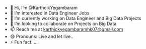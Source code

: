 - 👋 Hi, I’m @KarthcikYegambaram
- 👀 I’m interested in Data Engineer Jobs
- 🌱 I’m currently working on Data Engineer and Big Data Projects
- 💞️ I’m looking to collaborate on Projects on Big Data
- 📫 Reach me at karthickyegambaramhk07@gmail.com
- 😄 Pronouns: Live and let live..
- ⚡ Fun fact: ...

<!---
KarthcikYegambaram/KarthcikYegambaram is a ✨ special ✨ repository because its `README.md` (this file) appears on your GitHub profile.
You can click the Preview link to take a look at your changes.
--->
